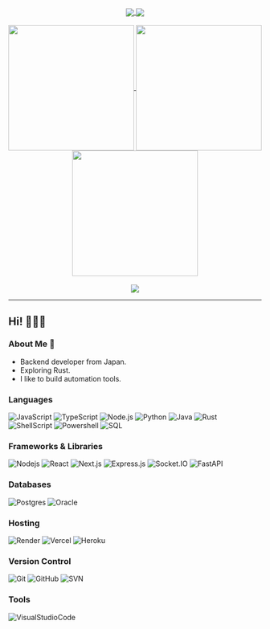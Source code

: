 <div align="center">
    <a href="https://github.com/anuraghazra/github-readme-stats">
        <img src="https://github-readme-stats.vercel.app/api?username=Takashicc&count_private=true&show_icons=true&theme=tokyonight&line_height=20&card_width=300" align="center" />
    </a>
    <a href="https://github.com/anuraghazra/github-readme-stats">
        <img src="https://github-readme-stats.vercel.app/api/top-langs/?username=Takashicc&layout=compact&theme=tokyonight" align="center" />
    </a>
</div>
&nbsp;
<div align="center">
    <a href="https://github.com/vn7n24fzkq/github-profile-summary-cards">
        <img src="https://github-profile-summary-cards.vercel.app/api/cards/repos-per-language?username=Takashicc&theme=tokyonight" width="250" align="center" />
    </a>
    <a href="https://github.com/vn7n24fzkq/github-profile-summary-cards">
        <img src="https://github-profile-summary-cards.vercel.app/api/cards/most-commit-language?username=Takashicc&theme=tokyonight" width="250" align="center" />
    </a>
    <a href="https://github.com/vn7n24fzkq/github-profile-summary-cards">
        <img src="https://github-profile-summary-cards.vercel.app/api/cards/productive-time?username=Takashicc&theme=tokyonight&utcOffset=9" width="250" align="center" />
    </a>
</div>
&nbsp;
<div align="center">
  <a href="https://github.com/ryo-ma/github-profile-trophy">
    <img src="https://github-profile-trophy.vercel.app/?username=Takashicc&column=6&no-frame=true&margin-w=10" align="center" />
  </a>
</div>

---

## Hi! 🐢🐢🐢

### About Me 🐘

- Backend developer from Japan.
- Exploring Rust.
- I like to build automation tools.

### Languages

![JavaScript][JavaScript]
![TypeScript][TypeScript]
![Node.js][Node.js]
![Python][Python]
![Java][Java]
![Rust][Rust]
![ShellScript][ShellScript]
![Powershell][Powershell]
![SQL][SQL]

### Frameworks & Libraries

![Nodejs][Nodejs]
![React][React]
![Next.js][Next.js]
![Express.js][Express.js]
![Socket.IO][Socket.IO]
![FastAPI][FastAPI]

### Databases

![Postgres][Postgres]
![Oracle][Oracle]

### Hosting

![Render][Render]
![Vercel][Vercel]
![Heroku][Heroku]

### Version Control

![Git][Git]
![GitHub][GitHub]
![SVN][SVN]

### Tools

![VisualStudioCode][VisualStudioCode]

<!-- Languages -->
[JavaScript]: https://img.shields.io/badge/JavaScript-F7DF1E.svg?logo=javascript&logoColor=black
[TypeScript]: https://img.shields.io/badge/TypeScript-007ACC.svg?logo=typescript&logoColor=white
[Node.js]: https://img.shields.io/badge/Node.js-43853D.svg?logo=node.js&logoColor=white
[Python]: https://img.shields.io/badge/Python-14354C.svg?logo=python&logoColor=white
[Java]: https://img.shields.io/badge/java-%23ED8B00.svg?logo=java&logoColor=white
[Rust]: https://img.shields.io/badge/rust-%23000000.svg?logo=rust&logoColor=white
[ShellScript]: https://img.shields.io/badge/shell_script-%23121011.svg?logo=gnu-bash&logoColor=white
[Powershell]: https://img.shields.io/badge/PowerShell-%235391FE.svg?logo=powershell&logoColor=white
[SQL]: https://custom-icon-badges.demolab.com/badge/SQL-025E8C.svg?logo=database&logoColor=white

<!-- Frameworks & Libraries -->
[Nodejs]: https://img.shields.io/badge/node.js-6DA55F?logo=node.js&logoColor=white
[React]: https://img.shields.io/badge/react-%2320232a.svg?logo=react&logoColor=%2361DAFB
[Next.js]: https://img.shields.io/badge/Next-black?logo=next.js&logoColor=white
[Express.js]: https://img.shields.io/badge/express.js-%23404d59.svg?logo=express&logoColor=%2361DAFB
[Socket.IO]: https://img.shields.io/badge/Socket.io-black?logo=socket.io&badgeColor=010101
[FastAPI]: https://img.shields.io/badge/FastAPI-005571?logo=fastapi

<!-- Databases -->
[Postgres]: https://img.shields.io/badge/postgres-%23316192.svg?logo=postgresql&logoColor=white
[Oracle]: https://img.shields.io/badge/Oracle-F80000?logo=oracle&logoColor=white

<!-- Hosting -->
[Render]: https://img.shields.io/badge/Render-00979D.svg?logo=render&logoColor=white
[Heroku]: https://img.shields.io/badge/Heroku-430098.svg?logo=heroku&logoColor=white
[Vercel]: https://img.shields.io/badge/vercel-%23000000.svg?logo=vercel&logoColor=white

<!-- Version Control -->
[Git]: https://img.shields.io/badge/Git-F05033.svg?logo=git&logoColor=white
[GitHub]: https://img.shields.io/badge/github-%23121011.svg?logo=github&logoColor=white
[SVN]: https://img.shields.io/badge/subversion-%23809CC9.svg?logo=subversion&logoColor=white

<!-- Tools -->
[VisualStudioCode]: https://img.shields.io/badge/Visual%20Studio%20Code-0078d7.svg?logo=visual-studio-code&logoColor=white
